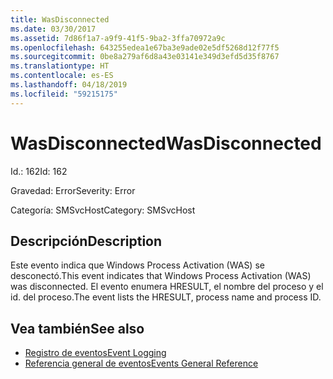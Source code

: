 ```yaml
---
title: WasDisconnected
ms.date: 03/30/2017
ms.assetid: 7d86f1a7-a9f9-41f5-9ba2-3ffa70972a9c
ms.openlocfilehash: 643255edea1e67ba3e9ade02e5df5268d12f77f5
ms.sourcegitcommit: 0be8a279af6d8a43e03141e349d3efd5d35f8767
ms.translationtype: HT
ms.contentlocale: es-ES
ms.lasthandoff: 04/18/2019
ms.locfileid: "59215175"
---
```

# <a name="wasdisconnected"></a><span data-ttu-id="01cbe-102">WasDisconnected</span><span class="sxs-lookup"><span data-stu-id="01cbe-102">WasDisconnected</span></span>
<span data-ttu-id="01cbe-103">Id.: 162</span><span class="sxs-lookup"><span data-stu-id="01cbe-103">Id: 162</span></span>  
  
 <span data-ttu-id="01cbe-104">Gravedad: Error</span><span class="sxs-lookup"><span data-stu-id="01cbe-104">Severity: Error</span></span>  
  
 <span data-ttu-id="01cbe-105">Categoría: SMSvcHost</span><span class="sxs-lookup"><span data-stu-id="01cbe-105">Category: SMSvcHost</span></span>  
  
## <a name="description"></a><span data-ttu-id="01cbe-106">Descripción</span><span class="sxs-lookup"><span data-stu-id="01cbe-106">Description</span></span>  
 <span data-ttu-id="01cbe-107">Este evento indica que Windows Process Activation (WAS) se desconectó.</span><span class="sxs-lookup"><span data-stu-id="01cbe-107">This event indicates that Windows Process Activation (WAS) was disconnected.</span></span> <span data-ttu-id="01cbe-108">El evento enumera HRESULT, el nombre del proceso y el id. del proceso.</span><span class="sxs-lookup"><span data-stu-id="01cbe-108">The event lists the HRESULT, process name and process ID.</span></span>  
  
## <a name="see-also"></a><span data-ttu-id="01cbe-109">Vea también</span><span class="sxs-lookup"><span data-stu-id="01cbe-109">See also</span></span>

- [<span data-ttu-id="01cbe-110">Registro de eventos</span><span class="sxs-lookup"><span data-stu-id="01cbe-110">Event Logging</span></span>](../../../../../docs/framework/wcf/diagnostics/event-logging/index.md)
- [<span data-ttu-id="01cbe-111">Referencia general de eventos</span><span class="sxs-lookup"><span data-stu-id="01cbe-111">Events General Reference</span></span>](../../../../../docs/framework/wcf/diagnostics/event-logging/events-general-reference.md)
